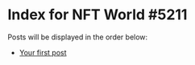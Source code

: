 # Index for NFT World #5211
Posts will be displayed in the order below:

- [Your first post](./001-first.md)

